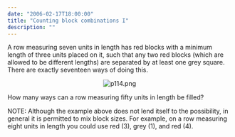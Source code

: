 ```yaml
---
date: "2006-02-17T18:00:00"
title: "Counting block combinations I"
description: ""
---
```


<p>A row measuring seven units in length has red blocks with a minimum length of three units placed on it, such that any two red blocks (which are allowed to be different lengths) are separated by at least one grey square. There are exactly seventeen ways of doing this.</p>
<div style="text-align:center;">
<img alt="p114.png" src="/images/p114.png"/></div>
<p>How many ways can a row measuring fifty units in length be filled?</p>
<p class="note">NOTE: Although the example above does not lend itself to the possibility, in general it is permitted to mix block sizes. For example, on a row measuring eight units in length you could use red (3), grey (1), and red (4).</p>

